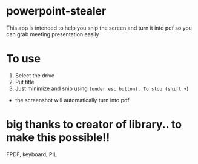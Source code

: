 # powerpoint-stealer
This app is intended to help you snip the screen and turn it into pdf so you can grab meeting presentation easily

# To use
1. Select the drive
2. Put title
3. Just minimize and snip using ` (under esc button). To stop (shift + `)
- the screenshot will automatically turn into pdf

# big thanks to creator of library.. to make this possible!!
FPDF, keyboard, PIL
